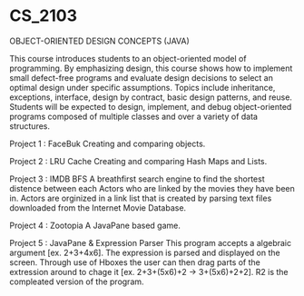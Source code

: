 # CS_2103
OBJECT-ORIENTED DESIGN CONCEPTS (JAVA)

This course introduces students to an object-oriented model of programming. By emphasizing design, this course shows how to implement small defect-free programs and evaluate design decisions to select an optimal design under specific assumptions. Topics include inheritance, exceptions, interface, design by contract, basic design patterns, and reuse. Students will be expected to design, implement, and debug object-oriented programs composed of multiple classes and over a variety of data structures.

Project 1 : FaceBuk
Creating and comparing objects.

Project 2 : LRU Cache
Creating and comparing Hash Maps and Lists.
  
Project 3 : IMDB BFS
A breathfirst search engine to find the shortest distence between each Actors who are linked by the movies they have   been in. Actors are orginized in a link list that is created by parsing text files downloaded from the Internet Movie Database.

Project 4 : Zootopia
A JavaPane based game.

Project 5 : JavaPane & Expression Parser
This program accepts a algebraic argument [ex. 2+3+4x6]. The expression is parsed and displayed on the screen. Through use of Hboxes the user can then drag parts of the extression around to chage it [ex. 2+3+(5x6)+2 -> 3+(5x6)+2+2]. R2 is the compleated version of the program.
